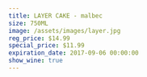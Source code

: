 ```yaml
---
title: LAYER CAKE - malbec
size: 750ML
image: /assets/images/layer.jpg
reg_price: $14.99
special_price: $11.99
expiration_date: 2017-09-06 00:00:00
show_wine: true
---
```




